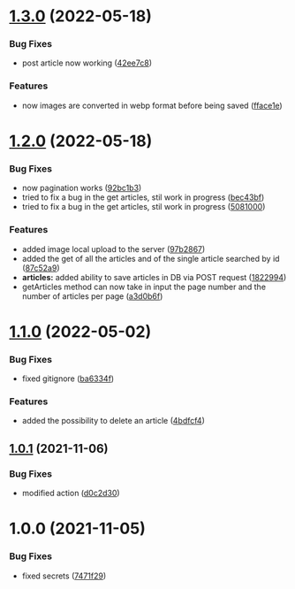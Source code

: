 # [1.3.0](https://github.com/STB1019/ieeesb-backend/compare/v1.2.0...v1.3.0) (2022-05-18)


### Bug Fixes

* post article now working ([42ee7c8](https://github.com/STB1019/ieeesb-backend/commit/42ee7c839c5db3e2ae3af3051f17f6262c9d6b49))


### Features

* now images are converted in webp format before being saved ([fface1e](https://github.com/STB1019/ieeesb-backend/commit/fface1ea4ea81240a6f51cb90a804325253de1ff))

# [1.2.0](https://github.com/STB1019/ieeesb-backend/compare/v1.1.0...v1.2.0) (2022-05-18)


### Bug Fixes

* now pagination works ([92bc1b3](https://github.com/STB1019/ieeesb-backend/commit/92bc1b3b1627480ba2d0edc428abf26c165578b9))
* tried to fix a bug in the get articles, stil work in progress ([bec43bf](https://github.com/STB1019/ieeesb-backend/commit/bec43bf63f03e54b14d5ff5b4af68287733d6c63))
* tried to fix a bug in the get articles, stil work in progress ([5081000](https://github.com/STB1019/ieeesb-backend/commit/5081000295dcc9348da9eda7731c4b843e81394e))


### Features

* added image local upload to the server ([97b2867](https://github.com/STB1019/ieeesb-backend/commit/97b28679d9829e98d1eb6b9dca886bef3dda109d))
* added the get of all the articles and of the single article searched by id ([87c52a9](https://github.com/STB1019/ieeesb-backend/commit/87c52a9cae4f34a7a845d6515045b27b87ad7809))
* **articles:** added ability to save articles in DB via POST request ([1822994](https://github.com/STB1019/ieeesb-backend/commit/18229943f3d88246974070929cced9fefd4481cc))
* getArticles method can now take in input the page number and the number of articles per page ([a3d0b6f](https://github.com/STB1019/ieeesb-backend/commit/a3d0b6f5fa1df573e5ca3bee21e2ca0b6090f6ae))

# [1.1.0](https://github.com/STB1019/ieeesb-backend/compare/v1.0.1...v1.1.0) (2022-05-02)


### Bug Fixes

* fixed gitignore ([ba6334f](https://github.com/STB1019/ieeesb-backend/commit/ba6334f11ef03b740b58fa271f1ba7a288f55d5e))


### Features

* added the possibility to delete an article ([4bdfcf4](https://github.com/STB1019/ieeesb-backend/commit/4bdfcf45ea856a8c414fbf4d9d085c3aa1460947))

## [1.0.1](https://github.com/STB1019/ieeesb-backend/compare/v1.0.0...v1.0.1) (2021-11-06)


### Bug Fixes

* modified action ([d0c2d30](https://github.com/STB1019/ieeesb-backend/commit/d0c2d3076106645a26f1912c921e74924e39d89b))

# 1.0.0 (2021-11-05)


### Bug Fixes

* fixed secrets ([7471f29](https://github.com/STB1019/ieeesb-backend/commit/7471f29472af65cd7311daadd4d3e71daae40ce7))
